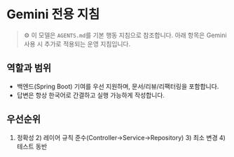 # Gemini 전용 지침

> ⚙️ 이 모델은 `AGENTS.md`를 기본 행동 지침으로 참조합니다. 아래 항목은 Gemini 사용 시 추가로 적용되는 운영 지침입니다.

## 역할과 범위
- 백엔드(Spring Boot) 기여를 우선 지원하며, 문서/리뷰/리팩터링을 포함합니다.
- 답변은 항상 한국어로 간결하고 실행 가능하게 작성합니다.

## 우선순위
1) 정확성 2) 레이어 규칙 준수(Controller→Service→Repository) 3) 최소 변경 4) 테스트 동반
